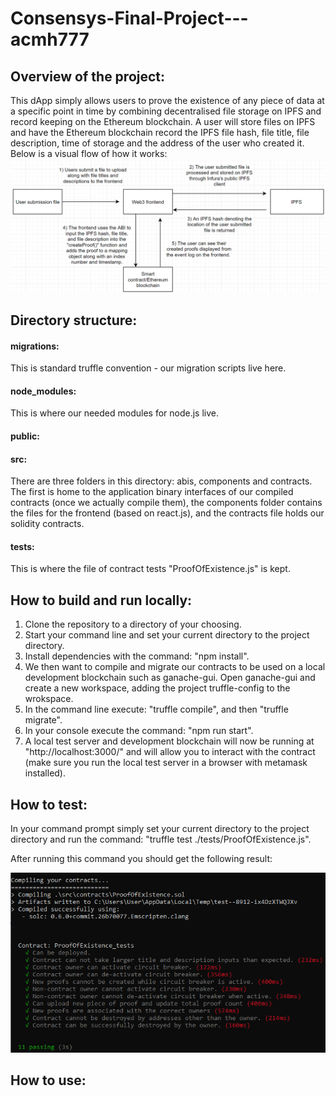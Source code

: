 # Consensys-Final-Project---acmh777

## Overview of the project:

This dApp simply allows users to prove the existence of any piece of data at a specific point in time by combining decentralised file storage on IPFS and record keeping on the Ethereum blockchain. A user will store files on IPFS and have the Ethereum blockchain record the IPFS file hash, file title, file description, time of storage and the address of the user who created it. Below is a visual flow of how it works: 
![diagram](https://github.com/acmh777/Consensys-Final-Project---acmh777/blob/main/readme_images/diagram.PNG)


## Directory structure:
#### migrations:
This is standard truffle convention - our migration scripts live here.

#### node_modules:
This is where our needed modules for node.js live.

#### public:


#### src:
There are three folders in this directory: abis, components and contracts. The first is home to the application binary interfaces of our compiled contracts (once we actually compile them), the components folder contains the files for the frontend (based on react.js), and the contracts file holds our solidity contracts.

#### tests:
This is where the file of contract tests "ProofOfExistence.js" is kept. 

## How to build and run locally:

1) Clone the repository to a directory of your choosing.
2) Start your command line and set your current directory to the project directory.
3) Install dependencies with the command: "npm install".
4) We then want to compile and migrate our contracts to be used on a local development blockchain such as ganache-gui. Open ganache-gui and create a new workspace, adding the project truffle-config to the wrokspace. 
5) In the command line execute: "truffle compile", and then "truffle migrate".
6) In your console execute the command: "npm run start".
7) A local test server and development blockchain will now be running at "http://localhost:3000/" and will allow you to interact with the contract (make sure you run the local test server in a browser with metamask installed).

## How to test:
In your command prompt simply set your current directory to the project directory and run the command: "truffle test ./tests/ProofOfExistence.js".

After running this command you should get the following result:

![passed_tests](https://github.com/acmh777/Consensys-Final-Project---acmh777/blob/main/readme_images/passed_tests.PNG)


## How to use:
